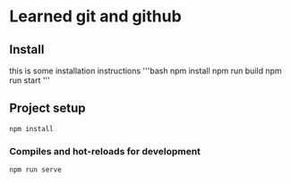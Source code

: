 # Learned git and github
 
 ## Install

this is some installation instructions
 '''bash
  npm install
  npm run build
  npm run start
'''

## Project setup
```
npm install
```

### Compiles and hot-reloads for development
```
npm run serve